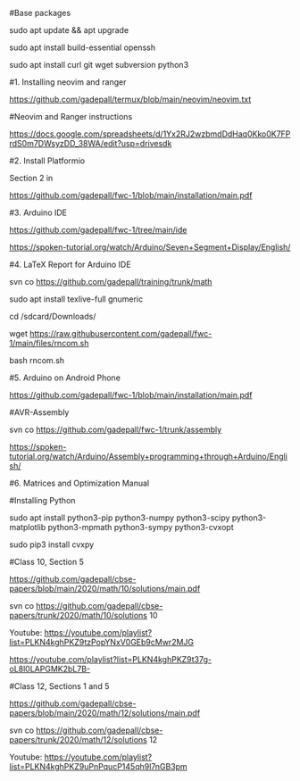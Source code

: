 #Base packages

sudo apt update && apt upgrade

sudo apt install build-essential openssh

sudo apt install curl git wget subversion python3

#1. Installing neovim and ranger

https://github.com/gadepall/termux/blob/main/neovim/neovim.txt

#Neovim and Ranger instructions

https://docs.google.com/spreadsheets/d/1Yx2RJ2wzbmdDdHaq0Kko0K7FPrdS0m7DWsyzDD_38WA/edit?usp=drivesdk

#2. Install Platformio

Section 2 in

https://github.com/gadepall/fwc-1/blob/main/installation/main.pdf

#3. Arduino IDE

https://github.com/gadepall/fwc-1/tree/main/ide

https://spoken-tutorial.org/watch/Arduino/Seven+Segment+Display/English/

#4. LaTeX Report for Arduino IDE

svn co https://github.com/gadepall/training/trunk/math

sudo apt install texlive-full gnumeric

cd /sdcard/Downloads/

wget https://raw.githubusercontent.com/gadepall/fwc-1/main/files/rncom.sh

bash rncom.sh

#5. Arduino on Android Phone

https://github.com/gadepall/fwc-1/blob/main/installation/main.pdf

#AVR-Assembly

svn co https://github.com/gadepall/fwc-1/trunk/assembly

https://spoken-tutorial.org/watch/Arduino/Assembly+programming+through+Arduino/English/

#6. Matrices and Optimization Manual

#Installing Python

sudo apt install python3-pip python3-numpy python3-scipy python3-matplotlib python3-mpmath python3-sympy python3-cvxopt

sudo pip3 install cvxpy

#Class 10, Section 5

https://github.com/gadepall/cbse-papers/blob/main/2020/math/10/solutions/main.pdf

svn co https://github.com/gadepall/cbse-papers/trunk/2020/math/10/solutions 10

Youtube: https://youtube.com/playlist?list=PLKN4kghPKZ9tzPopYNxV0GEb9cMwr2MJG

https://youtube.com/playlist?list=PLKN4kghPKZ9t37g-oL8l0LAPGMK2bL7B-

#Class 12, Sections 1 and 5

https://github.com/gadepall/cbse-papers/blob/main/2020/math/12/solutions/main.pdf

svn co https://github.com/gadepall/cbse-papers/trunk/2020/math/12/solutions 12

Youtube: https://youtube.com/playlist?list=PLKN4kghPKZ9uPnPqucP145qh9l7nGB3pm
